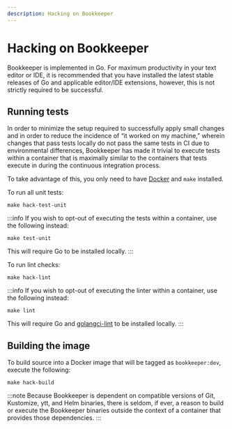 ```yaml
---
description: Hacking on Bookkeeper
---
```


# Hacking on Bookkeeper

Bookkeeper is implemented in Go. For maximum productivity in your text editor or
IDE, it is recommended that you have installed the latest stable releases of Go
and applicable editor/IDE extensions, however, this is not strictly required to
be successful.

## Running tests

In order to minimize the setup required to successfully apply small changes and
in order to reduce the incidence of “it worked on my machine,” wherein changes
that pass tests locally do not pass the same tests in CI due to environmental
differences, Bookkeeper has made it trivial to execute tests within a container
that is maximally similar to the containers that tests execute in during the
continuous integration process.

To take advantage of this, you only need to have
[Docker](https://docs.docker.com/engine/install/) and `make` installed.

To run all unit tests:

```shell
make hack-test-unit
```

:::info
If you wish to opt-out of executing the tests within a container, use the
following instead:

```shell
make test-unit
```

This will require Go to be installed locally.
:::

To run lint checks:

```shell
make hack-lint
```

:::info
If you wish to opt-out of executing the linter within a container, use the
following instead:

```shell
make lint
```

This will require Go and [golangci-lint](https://golangci-lint.run/) to be
installed locally.
:::

## Building the image

To build source into a Docker image that will be tagged as `bookkeeper:dev`,
execute the following:

```shell
make hack-build
```

:::note
Because Bookkeeper is dependent on compatible versions of Git, Kustomize, ytt,
and Helm binaries, there is seldom, if ever, a reason to build or execute the
Bookkeeper binaries outside the context of a container that provides those
dependencies.
:::
